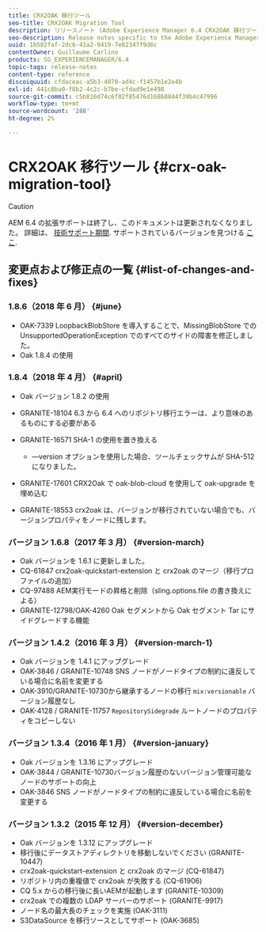 ```yaml
---
title: CRX2OAK 移行ツール
seo-title: CRX2OAK Migration Tool
description: リリースノート (Adobe Experience Manager 6.4 CRX2OAK 移行ツールに固有 )
seo-description: Release notes specific to the Adobe Experience Manager 6.4 CRX2OAK Migration tool.
uuid: 1b582faf-2dc6-41a2-9419-7e82347f9d6c
contentOwner: Guillaume Carlino
products: SG_EXPERIENCEMANAGER/6.4
topic-tags: release-notes
content-type: reference
discoiquuid: cfdaceac-a5b3-4070-ad4c-f1457b1e2e4b
exl-id: 441c8ba0-f8b2-4c2c-b7be-cfdad9e1e498
source-git-commit: c5b816d74c6f02f85476d16868844f39b4c47996
workflow-type: tm+mt
source-wordcount: '288'
ht-degree: 2%

---
```


# CRX2OAK 移行ツール {#crx-oak-migration-tool}

>[!CAUTION]
>
>AEM 6.4 の拡張サポートは終了し、このドキュメントは更新されなくなりました。 詳細は、 [技術サポート期間](https://helpx.adobe.com/jp/support/programs/eol-matrix.html). サポートされているバージョンを見つける [ここ](https://experienceleague.adobe.com/docs/?lang=ja).

## 変更点および修正点の一覧 {#list-of-changes-and-fixes}

### 1.8.6（2018 年 6 月） {#june}

* OAK-7339 LoopbackBlobStore を導入することで、MissingBlobStore での UnsupportedOperationException でのすべてのサイドの障害を修正しました。
* Oak 1.8.4 の使用

### 1.8.4（2018 年 4 月） {#april}

* Oak バージョン 1.8.2 の使用
* GRANITE-18104 6.3 から 6.4 へのリポジトリ移行エラーは、より意味のあるものにする必要がある
* GRANITE-16571 SHA-1 の使用を置き換える

   * —version オプションを使用した場合、ツールチェックサムが SHA-512 になりました。

* GRANITE-17601 CRX2Oak で oak-blob-cloud を使用して oak-upgrade を埋め込む
* GRANITE-18553 crx2oak は、バージョンが移行されていない場合でも、バージョンプロパティをノードに残します。

### バージョン 1.6.8（2017 年 3 月） {#version-march}

* Oak バージョンを 1.6.1 に更新しました。
* CQ-61847 crx2oak-quickstart-extension と crx2oak のマージ（移行プロファイルの追加）
* CQ-97488 AEM実行モードの昇格と削除（sling.options.file の書き換えによる）
* GRANITE-12798/OAK-4260 Oak セグメントから Oak セグメント Tar にサイドグレードする機能

### バージョン 1.4.2（2016 年 3 月） {#version-march-1}

* Oak バージョンを 1.4.1 にアップグレード
* OAK-3846 / GRANITE-10748 SNS ノードがノードタイプの制約に違反している場合に名前を変更する
* OAK-3910/GRANITE-10730から継承するノードの移行 `mix:versionable` バージョン履歴なし
* OAK-4128 / GRANITE-11757 `RepositorySidegrade` ルートノードのプロパティをコピーしない

### バージョン 1.3.4（2016 年 1 月） {#version-january}

* Oak バージョンを 1.3.16 にアップグレード
* OAK-3844 / GRANITE-10730バージョン履歴のないバージョン管理可能なノードのサポートの向上
* OAK-3846 SNS ノードがノードタイプの制約に違反している場合に名前を変更する

### バージョン 1.3.2（2015 年 12 月） {#version-december}

* Oak バージョンを 1.3.12 にアップグレード
* 移行後にデータストアディレクトリを移動しないでください (GRANITE-10447)
* crx2oak-quickstart-extension と crx2oak のマージ (CQ-61847)
* リポジトリ内の重複値で crx2oak が失敗する (CQ-61906)
* CQ 5.x からの移行後に長いAEMが起動します (GRANITE-10309)
* crx2oak での複数の LDAP サーバーのサポート (GRANITE-9917)
* ノード名の最大長のチェックを実施 (OAK-3111)
* S3DataSource を移行ソースとしてサポート (OAK-3685)
